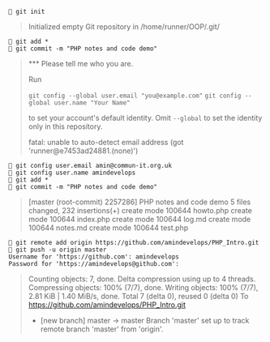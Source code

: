 ```
 git init
```
> Initialized empty Git repository in /home/runner/OOP/.git/
```
 git add *
 git commit -m "PHP notes and code demo"
```
>
>*** Please tell me who you are.
>
>Run
>
>  `git config --global user.email "you@example.com"`
>  `git config --global user.name "Your Name"`
>
>to set your account's default identity.
>Omit `--global` to set the identity only in this repository.
>
>fatal: unable to auto-detect email address (got 'runner@e7453ad24881.(none)')

```
 git config user.email amin@commun-it.org.uk
 git config user.name amindevelops
 git add *
 git commit -m "PHP notes and code demo"
```

>[master (root-commit) 2257286] PHP notes and code demo
> 5 files changed, 232 insertions(+)
> create mode 100644 howto.php
> create mode 100644 index.php
> create mode 100644 log.md
> create mode 100644 notes.md
> create mode 100644 test.php

```
 git remote add origin https://github.com/amindevelops/PHP_Intro.git
 git push -u origin master
Username for 'https://github.com': amindevelops
Password for 'https://amindevelops@github.com': 
```

>Counting objects: 7, done.
>Delta compression using up to 4 threads.
>Compressing objects: 100% (7/7), done.
>Writing objects: 100% (7/7), 2.81 KiB | 1.40 MiB/s, done.
>Total 7 (delta 0), reused 0 (delta 0)
>To https://github.com/amindevelops/PHP_Intro.git
> * [new branch]      master -> master
>Branch 'master' set up to track remote branch 'master' from 'origin'.
